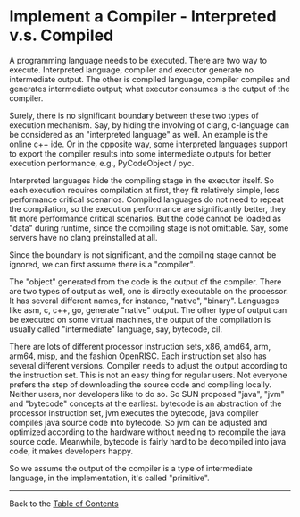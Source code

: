 # Implement a Compiler - Interpreted v.s. Compiled

A programming language needs to be executed. There are two way to execute.
Interpreted language, compiler and executor generate no intermediate output. The
other is compiled language, compiler compiles and generates intermediate output;
what executor consumes is the output of the compiler.

Surely, there is no significant boundary between these two types of execution
mechanism. Say, by hiding the involving of clang, c-language can be considered
as an "interpreted language" as well. An example is the online c++ ide. Or in
the opposite way, some interpreted languages support to export the compiler
results into some intermediate outputs for better execution performance, e.g.,
PyCodeObject / pyc.

Interpreted languages hide the compiling stage in the executor itself. So each
execution requires compilation at first, they fit relatively simple, less
performance critical scenarios. Compiled languages do not need to repeat the
compilation, so the execution performance are significantly better, they fit
more performance critical scenarios. But the code cannot be loaded as "data"
during runtime, since the compiling stage is not omittable. Say, some servers
have no clang preinstalled at all.

Since the boundary is not significant, and the compiling stage cannot be
ignored, we can first assume there is a "compiler".


The "object" generated from the code is the output of the compiler. There are
two types of output as well, one is directly executable on the processor. It has
several different names, for instance, "native", "binary". Languages like asm,
c, c++, go, generate "native" output. The other type of output can be executed
on some virtual machines, the output of the compilation is usually called
"intermediate" language, say, bytecode, cil.

There are lots of different processor instruction sets, x86, amd64, arm, arm64,
misp, and the fashion OpenRISC. Each instruction set also has several different
versions. Compiler needs to adjust the output according to the instruction set.
This is not an easy thing for regular users. Not everyone prefers the step of
downloading the source code and compiling locally. Neither users, nor developers
like to do so. So SUN proposed "java", "jvm" and "bytecode" concepts at the
earliest. bytecode is an abstraction of the processor instruction set, jvm
executes the bytecode, java compiler compiles java source code into bytecode. So
jvm can be adjusted and optimized according to the hardware without needing to
recompile the java source code. Meanwhile, bytecode is fairly hard to be
decompiled into java code, it makes developers happy.

So we assume the output of the compiler is a type of intermediate language, in
the implementation, it's called "primitive".


------

Back to the [Table of Contents](README.md)
